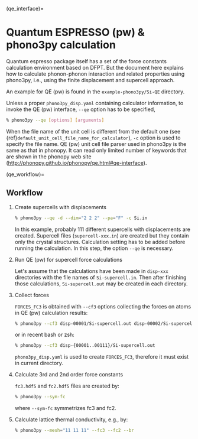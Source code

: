 (qe_interface)=
# Quantum ESPRESSO (pw) & phono3py calculation

Quantum espresso package itself has a set of the force constants
calculation environment based on DFPT. But the document here explains how
to calculate phonon-phonon interaction and related properties using
phono3py, i.e., using the finite displacement and supercell approach.

An example for QE (pw) is found in the `example-phono3py/Si-QE` directory.

Unless a proper `phono3py_disp.yaml` containing calculator information,
to invoke the QE (pw) interface, `--qe` option has to be specified,

```bash
% phono3py --qe [options] [arguments]
```

When the file name of the unit cell is different from the default one
(see {ref}`default_unit_cell_file_name_for_calculator`), `-c` option
is used to specify the file name. QE (pw) unit cell file parser used in
phono3py is the same as that in phonopy. It can read
only limited number of keywords that are shown in the phonopy web site
(http://phonopy.github.io/phonopy/qe.html#qe-interface).

(qe_workflow)=
## Workflow

1. Create supercells with displacements

   ```bash
   % phono3py --qe -d --dim="2 2 2" --pa="F" -c Si.in
   ```

   In this example, probably 111 different supercells with
   displacements are created. Supercell files (`supercell-xxx.in`)
   are created but they contain only the crystal
   structures. Calculation setting has to be added before running the
   calculation. In this step, the option `--qe` is necessary.

2. Run QE (pw) for supercell force calculations

   Let's assume that the calculations have been made in `disp-xxx`
   directories with the file names of `Si-supercell.in`. Then after
   finishing those calculations, `Si-supercell.out` may be created
   in each directory.

3. Collect forces

   `FORCES_FC3` is obtained with `--cf3` options collecting the
   forces on atoms in QE (pw) calculation results:

   ```bash
   % phono3py --cf3 disp-00001/Si-supercell.out disp-00002/Si-supercell.out ...
   ```

   or in recent bash or zsh:

   ```bash
   % phono3py --cf3 disp-{00001..00111}/Si-supercell.out
   ```

   `phono3py_disp.yaml` is used to create `FORCES_FC3`, therefore it
   must exist in current directory.

4) Calculate 3rd and 2nd order force constants

   `fc3.hdf5` and `fc2.hdf5` files are created by:

   ```bash
   % phono3py --sym-fc
   ```

   where `--sym-fc` symmetrizes fc3 and fc2.

5) Calculate lattice thermal conductivity, e.g., by:

   ```bash
   % phono3py --mesh="11 11 11" --fc3 --fc2 --br
   ```
